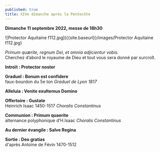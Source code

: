 ```yaml
---
published: true
title: XIVe dimanche après la Pentecôte
---
```

**Dimanche 11 septembre 2022, messe de 18h30**

![Protector Aquitaine f112.jpg]({{site.baseurl}}/images/Protector Aquitaine f112.jpg)

*Primum quærite, regnum Dei, et omnia adjicientur vobis.*  
Cherchez d’abord le royaume de Dieu et tout vous sera donné par surcroît.

**Introït : Protector noster**

**Graduel : Bonum est confidere**  
faux-bourdon du 5e ton *Graduel de Lyon 1817*

**Alleluia : Venite exultemus Domino**

**Offertoire : Gustate**  
Heinrich Isaac 1450-1517 *Choralis Constantinus*

**Communion : Primum quaerite**  
alternance polyphonique d’H.Isaac *Choralis Constantinus*

**Au dernier évangile : Salve Regina**

**Sortie : Deo gratias**  
d'après Antoine de Févin 1470-1512
